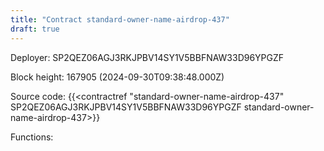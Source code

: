```yaml
---
title: "Contract standard-owner-name-airdrop-437"
draft: true
---
```

Deployer: SP2QEZ06AGJ3RKJPBV14SY1V5BBFNAW33D96YPGZF


 



Block height: 167905 (2024-09-30T09:38:48.000Z)

Source code: {{<contractref "standard-owner-name-airdrop-437" SP2QEZ06AGJ3RKJPBV14SY1V5BBFNAW33D96YPGZF standard-owner-name-airdrop-437>}}

Functions:



